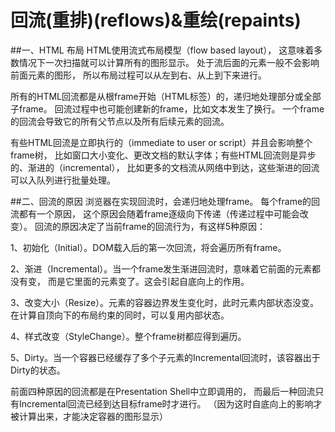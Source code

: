 # 回流(重排)(reflows)&重绘(repaints)
##一、HTML 布局
HTML使用流式布局模型（flow based layout）， 这意味着多数情况下一次扫描就可以计算所有的图形显示。 处于流后面的元素一般不会影响前面元素的图形， 所以布局过程可以从左到右、从上到下来进行。

所有的HTML回流都是从根frame开始（HTML标签）的，递归地处理部分或全部子frame。 回流过程中也可能创建新的frame，比如文本发生了换行。 一个frame的回流会导致它的所有父节点以及所有后续元素的回流。

有些HTML回流是立即执行的（immediate to user or script）并且会影响整个frame树， 比如窗口大小变化、更改文档的默认字体；有些HTML回流则是异步的、渐进的（incremental）， 比如更多的文档流从网络中到达，这些渐进的回流可以入队列进行批量处理。

##二、回流的原因
浏览器在实现回流时，会递归地处理frame。 每个frame的回流都有一个原因， 这个原因会随着frame逐级向下传递（传递过程中可能会改变）。 回流的原因决定了当前frame的回流行为，有这样5种原因：

1、初始化（Initial）。DOM载入后的第一次回流，将会遍历所有frame。

2、渐进（Incremental）。当一个frame发生渐进回流时，意味着它前面的元素都没有变， 而是它里面的元素变了。这会引起自底向上的作用。

3、改变大小（Resize）。元素的容器边界发生变化时，此时元素内部状态没变。 在计算自顶向下的布局约束的同时，可以复用内部状态。

4、样式改变（StyleChange）。整个frame树都应得到遍历。

5、Dirty。当一个容器已经缓存了多个子元素的Incremental回流时，该容器出于Dirty的状态。

前面四种原因的回流都是在Presentation Shell中立即调用的， 而最后一种回流只有Incremental回流已经到达目标frame时才进行。 （因为这时自底向上的影响才被计算出来，才能决定容器的图形显示）

如果你是Web开发者，可能更关注的是哪些具体原因会引起浏览器的回流，下面罗列一下：

1、调整窗口大小

2、字体大小

3、样式表变动

4、元素内容变化，尤其是输入控件

5、CSS伪类激活（:hover），在用户交互过程中发生

6、DOM操作，DOM元素增删、修改

7、width, clientWidth, scrollTop等布局宽高的计算（见视口的宽高与滚动高度一文）。

计算这些元素和布局大小时，浏览器会立即Flush渐进回流队列。

这些会引起回流的操作中，6、7 是和JavaScript代码相关的。 


所以为了避免回流提高页面性能，前端开发需要注意的主要是这两点：避免大量的DOM操作和布局计算。
Reflow要比Repaint更花费时间，也就更影响性能。所以在写代码的时候，要尽量避免过多的Reflow。

当然，我们的浏览器是聪明的，它不会像上面那样，你每改一次样式，它就reflow或repaint一次。一般来说，浏览器会把这样的操作积攒一批，然后做一次reflow，这又叫异步reflow或增量异步reflow。但是有些情况浏览器是不会这么做的，比如：resize窗口，改变了页面默认的字体，等。对于这些操作，浏览器会马上进行reflow。

```
1. 用户输入网址（假设是个html页面，并且是第一次访问），浏览器向服务器发出请求，服务器返回html文件； 　
2. 浏览器开始载入html代码，发现<head>标签内有一个<link>标签引用外部CSS文件； 　　
3. 浏览器又发出CSS文件的请求，服务器返回这个CSS文件； 　　
4. 浏览器继续载入html中<body>部分的代码，并且CSS文件已经拿到手了，可以开始渲染页面了； 　　
5. 浏览器在代码中发现一个<img>标签引用了一张图片，向服务器发出请求。此时浏览器不会等到图片下载完，而是继续渲染后面的代码； 　　
6. 服务器返回图片文件，由于图片占用了一定面积，影响了后面段落的排布，因此浏览器需要回过头来重新渲染这部分代码； 　　
7. 浏览器发现了一个包含一行Javascript代码的<script>标签，赶快运行它； 　　
8. Javascript脚本执行了这条语句，它命令浏览器隐藏掉代码中的某个<div> （style.display=”none”）。杯具啊，突然就少了这么一个元素，浏览器不得不重新渲染这部分代码； 　　
9. 终于等到了</html>的到来，浏览器泪流满面…… 　　
10. 等等，还没完，用户点了一下界面中的“换肤”按钮，Javascript让浏览器换了一下<link>标签的CSS路径； 　　
11. 浏览器召集了在座的各位<div><span><ul><li>们，“大伙儿收拾收拾行李，咱得重新来过……”，浏览器向服务器请求了新的CSS文件，重新渲染页面。
```

减少reflow的一些tips：
1）不要一条一条地修改DOM的样式。与其这样，还不如预先定义好css的class，然后修改DOM的className。

1
2
3
4
5
6
7
8
9
10
11
// bad
var left = 10,
top = 10;
el.style.left = left + "px";
el.style.top  = top  + "px";
  
// Good
el.className += " theclassname";
  
// Good
el.style.cssText += "; left: " + left + "px; top: " + top + "px;";
2）把DOM离线后修改。如：

使用documentFragment 对象在内存里操作DOM
先把DOM给display:none(有一次reflow)，然后你想怎么改就怎么改。比如修改100次，然后再把他显示出来。
clone一个DOM结点到内存里，然后想怎么改就怎么改，改完后，和在线的那个的交换一下。
3）不要把DOM结点的属性值放在一个循环里当成循环里的变量。不然这会导致大量地读写这个结点的属性。

4）尽可能的修改层级比较低的DOM。当然，改变层级比较底的DOM有可能会造成大面积的reflow，但是也可能影响范围很小。

5）为动画的HTML元件使用fixed或absoult的position，那么修改他们的CSS是不会reflow的。

6）千万不要使用table布局。因为可能很小的一个小改动会造成整个table的重新布局。

##***<span style="color:#abcde1">还没写完</span>***